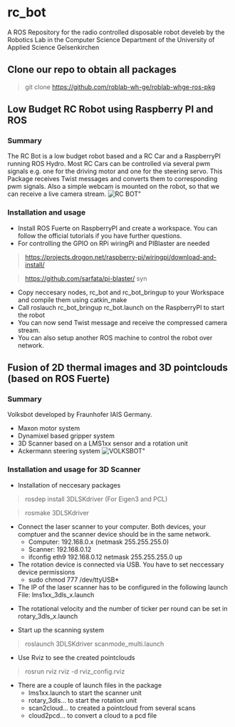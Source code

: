 rc_bot
======

A ROS Repository for the radio controlled disposable robot develeb by the Robotics Lab in the Computer Science Department of the University of Applied Science Gelsenkirchen

## Clone our repo to obtain all packages 
> git clone https://github.com/roblab-wh-ge/roblab-whge-ros-pkg

## Low Budget RC Robot using Raspberry PI and ROS
### Summary
The RC Bot is a low budget robot based and a RC Car and a RaspberryPI running ROS Hydro.
Most RC Cars can be controlled via several pwm signals e.g. one for the driving motor and one for the steering servo. This Package receives Twist messages and converts them to corresponding pwm signals. Also a simple webcam is mounted on the robot, so that we can receive a live camera stream.
![RC BOT"](http://s1.directupload.net/images/131206/n4lqviou.jpg "RC BOT")
### Installation and usage
- Install ROS Fuerte on RaspberryPI and create a workspace. You can follow the official tutorials if you have further questions.
- For controlling the GPIO on RPi wiringPi and PIBlaster are needed

> https://projects.drogon.net/raspberry-pi/wiringpi/download-and-install/

> https://github.com/sarfata/pi-blaster/
syn 
- Copy neccesary nodes, rc_bot and rc_bot_bringup to your Workspace and compile them using catkin_make
- Call roslauch rc_bot_bringup rc_bot.launch on the RaspberryPI to start the robot
- You can now send Twist message and receive the compressed camera stream.
- You can also setup another ROS machine to control the robot over network. 

## Fusion of 2D thermal images and 3D pointclouds (based on ROS Fuerte)
### Summary
Volksbot developed by Fraunhofer IAIS Germany.
- Maxon motor system 
- Dynamixel based gripper system
- 3D Scanner based on a LMS1xx sensor and a rotation unit
- Ackermann steering system
![VOLKSBOT"](http://s1.directupload.net/images/131219/4v3rnfu5.jpg "VOLKSBOT")

### Installation and usage for 3D Scanner
- Installation of neccesary packages

> rosdep install 3DLSKdriver (For Eigen3 and PCL)

> rosmake 3DLSKdriver

- Connect the laser scanner to your computer. Both devices, your comptuer and the scanner device should be in the same network.
  - Computer: 192.168.0.x (netmask 255.255.255.0) 
  - Scanner: 192.168.0.12
  - ifconfig eth9 192.168.0.12 netmask 255.255.255.0 up
- The rotation device is connected via USB. You have to set neccessary device permissions
  - sudo chmod 777 /dev/ttyUSB*
- The IP of the laser scanner has to be configured in the following launch File: lms1xx_3dls_x.launch 

> <param name="host" value="192.168.0.102" />

- The rotational velocity and the number of ticker per round can be set in rotary_3dls_x.launch

> <param name="rpm" value="144" />

> <param name="ticks" value="105838" />

- Start up the scanning system
> roslaunch 3DLSKdriver scanmode_multi.launch

- Use Rviz to see the created pointclouds
> rosrun rviz rviz -d rviz_config.rviz

- There are a couple of launch files in the package
  - lms1xx.launch to start the scanner unit 
  - rotary_3dls... to start the rotation unit
  - scan2cloud... to created a pointcloud from several scans
  - cloud2pcd... to convert a cloud to a pcd file
